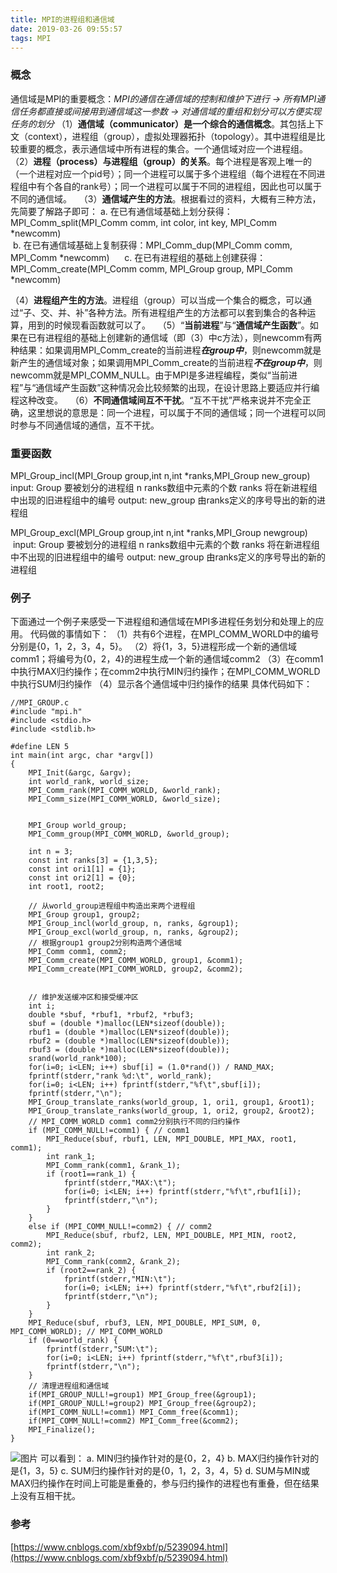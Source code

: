 ```yaml
---
title: MPI的进程组和通信域
date: 2019-03-26 09:55:57
tags: MPI 
---
```


### 概念
通信域是MPI的重要概念：*MPI的通信在通信域的控制和维护下进行 → 所有MPI通信任务都直接或间接用到通信域这一参数 → 对通信域的重组和划分可以方便实现任务的划分*
（1）**通信域（communicator）是一个综合的通信概念**。其包括上下文（context），进程组（group），虚拟处理器拓扑（topology）。其中进程组是比较重要的概念，表示通信域中所有进程的集合。一个通信域对应一个进程组。
 
（2）**进程（process）与进程组（group）的关系**。每个进程是客观上唯一的（一个进程对应一个pid号）；同一个进程可以属于多个进程组（每个进程在不同进程组中有个各自的rank号）；同一个进程可以属于不同的进程组，因此也可以属于不同的通信域。
 
（3）**通信域产生的方法**。根据看过的资料，大概有三种方法，先简要了解路子即可：
  a. 在已有通信域基础上划分获得：MPI_Comm_split(MPI_Comm comm, int color, int key, MPI_Comm *newcomm)  
   b. 在已有通信域基础上复制获得：MPI_Comm_dup(MPI_Comm comm, MPI_Comm *newcomm)
     c. 在已有进程组的基础上创建获得：MPI_Comm_create(MPI_Comm comm, MPI_Group group, MPI_Comm *newcomm)

<!--more-->

（4）**进程组产生的方法**。进程组（group）可以当成一个集合的概念，可以通过“子、交、并、补”各种方法。所有进程组产生的方法都可以套到集合的各种运算，用到的时候现看函数就可以了。
 
（5）“**当前进程**”与“**通信域产生函数**”。如果在已有进程组的基础上创建新的通信域（即（3）中c方法），则newcomm有两种结果：如果调用MPI_Comm_create的当前进程***在group中***，则newcomm就是新产生的通信域对象；如果调用MPI_Comm_create的当前进程***不在group中***，则newcomm就是MPI_COMM_NULL。由于MPI是多进程编程，类似“当前进程”与“通信域产生函数”这种情况会比较频繁的出现，在设计思路上要适应并行编程这种改变。
 
（6）**不同通信域间互不干扰**。“互不干扰”严格来说并不完全正确，这里想说的意思是：同一个进程，可以属于不同的通信域；同一个进程可以同时参与不同通信域的通信，互不干扰。
### 重要函数
MPI_Group_incl(MPI_Group group,int n,int *ranks,MPI_Group new_group)
input:
     Group     要被划分的进程组
     n             ranks数组中元素的个数
     ranks      将在新进程组中出现的旧进程组中的编号
output:
      new_group   由ranks定义的序号导出的新的进程组

MPI_Group_excl(MPI_Group group,int n,int *ranks,MPI_Group newgroup)
 input:
     Group     要被划分的进程组
     n             ranks数组中元素的个数
     ranks      将在新进程组中不出现的旧进程组中的编号
output:
      new_group   由ranks定义的序号导出的新的进程组
### 例子
下面通过一个例子来感受一下进程组和通信域在MPI多进程任务划分和处理上的应用。
代码做的事情如下：
（1）共有6个进程，在MPI_COMM_WORLD中的编号分别是{0，1，2，3，4，5}。
（2）将{1，3，5}进程形成一个新的通信域comm1；将编号为{0，2，4}的进程生成一个新的通信域comm2
（3）在comm1中执行MAX归约操作；在comm2中执行MIN归约操作；在MPI_COMM_WORLD中执行SUM归约操作
（4）显示各个通信域中归约操作的结果
具体代码如下：
```
//MPI_GROUP.c
#include "mpi.h"
#include <stdio.h>
#include <stdlib.h>

#define LEN 5
int main(int argc, char *argv[])
{
    MPI_Init(&argc, &argv);
    int world_rank, world_size;
    MPI_Comm_rank(MPI_COMM_WORLD, &world_rank);
    MPI_Comm_size(MPI_COMM_WORLD, &world_size);


    MPI_Group world_group;
    MPI_Comm_group(MPI_COMM_WORLD, &world_group);

    int n = 3;
    const int ranks[3] = {1,3,5};
    const int ori1[1] = {1};
    const int ori2[1] = {0};
    int root1, root2;

    // 从world_group进程组中构造出来两个进程组
    MPI_Group group1, group2;
    MPI_Group_incl(world_group, n, ranks, &group1);
    MPI_Group_excl(world_group, n, ranks, &group2);
    // 根据group1 group2分别构造两个通信域
    MPI_Comm comm1, comm2;
    MPI_Comm_create(MPI_COMM_WORLD, group1, &comm1);
    MPI_Comm_create(MPI_COMM_WORLD, group2, &comm2);


    // 维护发送缓冲区和接受缓冲区
    int i;
    double *sbuf, *rbuf1, *rbuf2, *rbuf3;
    sbuf = (double *)malloc(LEN*sizeof(double));
    rbuf1 = (double *)malloc(LEN*sizeof(double));
    rbuf2 = (double *)malloc(LEN*sizeof(double));
    rbuf3 = (double *)malloc(LEN*sizeof(double));
    srand(world_rank*100);
    for(i=0; i<LEN; i++) sbuf[i] = (1.0*rand()) / RAND_MAX;
    fprintf(stderr,"rank %d:\t", world_rank);
    for(i=0; i<LEN; i++) fprintf(stderr,"%f\t",sbuf[i]);
    fprintf(stderr,"\n");
    MPI_Group_translate_ranks(world_group, 1, ori1, group1, &root1);
    MPI_Group_translate_ranks(world_group, 1, ori2, group2, &root2);
    // MPI_COMM_WORLD comm1 comm2分别执行不同的归约操作
    if (MPI_COMM_NULL!=comm1) { // comm1
        MPI_Reduce(sbuf, rbuf1, LEN, MPI_DOUBLE, MPI_MAX, root1, comm1);
        int rank_1;
        MPI_Comm_rank(comm1, &rank_1);
        if (root1==rank_1) {
            fprintf(stderr,"MAX:\t");
            for(i=0; i<LEN; i++) fprintf(stderr,"%f\t",rbuf1[i]);
            fprintf(stderr,"\n");
        }
    } 
    else if (MPI_COMM_NULL!=comm2) { // comm2
        MPI_Reduce(sbuf, rbuf2, LEN, MPI_DOUBLE, MPI_MIN, root2, comm2);
        int rank_2;
        MPI_Comm_rank(comm2, &rank_2);
        if (root2==rank_2) {
            fprintf(stderr,"MIN:\t");
            for(i=0; i<LEN; i++) fprintf(stderr,"%f\t",rbuf2[i]);
            fprintf(stderr,"\n");
        }
    }
    MPI_Reduce(sbuf, rbuf3, LEN, MPI_DOUBLE, MPI_SUM, 0, MPI_COMM_WORLD); // MPI_COMM_WORLD 
    if (0==world_rank) {
        fprintf(stderr,"SUM:\t");
        for(i=0; i<LEN; i++) fprintf(stderr,"%f\t",rbuf3[i]);
        fprintf(stderr,"\n");
    }
    // 清理进程组和通信域
    if(MPI_GROUP_NULL!=group1) MPI_Group_free(&group1);
    if(MPI_GROUP_NULL!=group2) MPI_Group_free(&group2);
    if(MPI_COMM_NULL!=comm1) MPI_Comm_free(&comm1);
    if(MPI_COMM_NULL!=comm2) MPI_Comm_free(&comm2);
    MPI_Finalize();
}
```
![图片](1.png)
可以看到：
a. MIN归约操作针对的是{0，2，4}
b. MAX归约操作针对的是{1，3，5}
c. SUM归约操作针对的是{0，1，2，3，4，5}
d. SUM与MIN或MAX归约操作在时间上可能是重叠的，参与归约操作的进程也有重叠，但在结果上没有互相干扰。


### 参考
[https://www.cnblogs.com/xbf9xbf/p/5239094.html](https://www.cnblogs.com/xbf9xbf/p/5239094.html)
